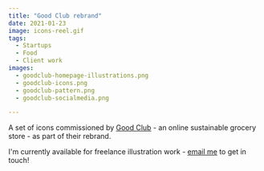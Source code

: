 ```yaml
---
title: "Good Club rebrand"
date: 2021-01-23
image: icons-reel.gif
tags:
  - Startups
  - Food
  - Client work
images:
  - goodclub-homepage-illustrations.png
  - goodclub-icons.png
  - goodclub-pattern.png
  - goodclub-socialmedia.png

---
```


A set of icons commissioned by [Good Club](https://www.goodclub.co.uk/) - an online sustainable grocery store - as part of their rebrand.

I'm currently available for freelance illustration work - [email me](mailto:vicky.hughes@hotmail.com) to get in touch!